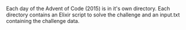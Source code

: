 Each day of the Advent of Code (2015) is in it's own directory.
Each directory contains an Elixir script to solve the challenge and an input.txt containing the challenge data.
